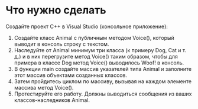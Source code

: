 # Что нужно сделать
Создайте проект C++ в Visual Studio (консольное приложение):

1. Создайте класс Animal с публичным методом Voice(), который выводит в консоль строку с текстом. 
2. Наследуйте от Animal минимум три класса (к примеру Dog, Cat и т. д.) и в них перегрузите метод Voice() таким образом, чтобы для примера в классе Dog метод Voice() выводилось Woof! в консоль. 
3. В функции main создайте массив указателей типа Animal и заполните этот массив объектами созданных классов. 
4. Затем пройдитесь циклом по массиву, вызывая на каждом элементе массива метод Voice(). 
5. Протестируйте его работу. Должны выводиться сообщения из ваших классов-наследников Animal.
